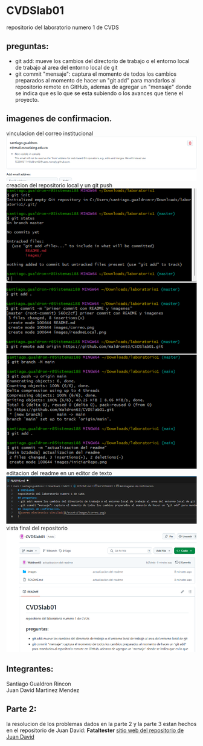 # CVDSlab01
repositorio del laboratorio numero 1 de CVDS
## preguntas:
- git add: mueve los cambios del directorio de trabajo o el entorno local de trabajo al area del entorno local de git
- git commit "mensaje": captura el momento de todos los cambios preparados al momento de hacer un "git add" para mandarlos al repositorio remote en GitHub, ademas de agregar un "mensaje" donde se indica que es lo que se esta subiendo o los avances que tiene el proyecto.
## imagenes de confirmacion.
vinculacion del correo institucional
![correo electronico vinculado](/images/correo.png)
creacion del repositorio local y un git push
![iniciacion del repositorio](/images/iniciarRepo.png)
![iniciacion del repositorio](/images/continuacionRepo.png)
![iniciacion del repositorio](/images/finalizarRepo.png)
editacion del readme en un editor de texto
![prueba de hacer el readme en un editor](/images/readmeLocal.png)
vista final del repositorio
![vista final del repositorio](/images/vistaDelRepositorio.png)

## Integrantes:
Santiago Gualdron Rincon\
Juan David Martinez Mendez

## Parte 2:
la resolucion de los problemas dados en la parte 2 y la parte 3 estan hechos en el repositorio de Juan David:
**Fataltester**
[sitio web del repositorio de Juan David](https://github.com/Fataltester/CVDS?tab=readme-ov-file)